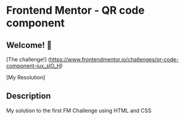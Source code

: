 # Frontend Mentor - QR code component

## Welcome! 👋

[The challenge!] (https://www.frontendmentor.io/challenges/qr-code-component-iux_sIO_H)

[My Resolution]

## Description
My solution to the first FM Challenge using HTML and CSS

